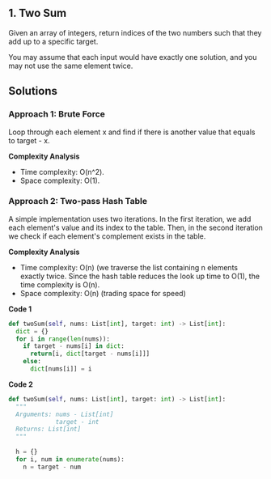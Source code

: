 ## 1. Two Sum
Given an array of integers, return indices of the two numbers such that they add up to a specific target.

You may assume that each input would have exactly one solution, and you may not use the same element twice.

## Solutions
### Approach 1: Brute Force
Loop through each element x and find if there is another value that equals to target - x.  

**Complexity Analysis**
- Time complexity: O(n^2). 
- Space complexity: O(1).

### Approach 2: Two-pass Hash Table
A simple implementation uses two iterations. In the first iteration, we add each element's value and its index 
to the table. Then, in the second iteration we check if each element's complement exists in the table. 

**Complexity Analysis**
- Time complexity: O(n) (we traverse the list containing n elements exactly twice. Since the hash 
table reduces the look up time to O(1), the time complexity is O(n).
- Space complexity: O(n) (trading space for speed)

**Code 1**  

```python 
def twoSum(self, nums: List[int], target: int) -> List[int]:
  dict = {}
  for i in range(len(nums)):
    if target - nums[i] in dict:
      return[i, dict[target - nums[i]]]
    else:
      dict[nums[i]] = i
```

**Code 2**

```python
def twoSum(self, nums: List[int], target: int) -> List[int]:
  """
  Arguments: nums - List[int] 
             target - int
  Returns: List[int]
  """
  
  h = {}
  for i, num in enumerate(nums):
    n = target - num

```







